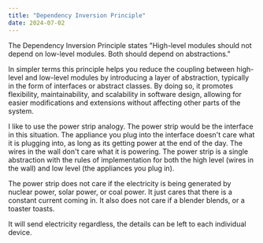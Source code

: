```yaml
---
title: "Dependency Inversion Principle"
date: 2024-07-02
---
```


The Dependency Inversion Principle states "High-level modules should not depend on low-level modules. Both should depend
on abstractions."

In simpler terms this principle helps you reduce the coupling between high-level and low-level modules by introducing a
layer of abstraction, typically in the form of interfaces or abstract classes. By doing so, it promotes flexibility, 
maintainability, and scalability in software design, allowing for easier modifications and extensions without affecting 
other parts of the system.

I like to use the power strip analogy. The power strip would be the interface in this situation. The appliance you plug
into the interface doesn't care what it is plugging into, as long as its getting power at the end of the day. The wires
in the wall don't care what it is powering. The power strip is a single abstraction with the rules of implementation for
both the high level (wires in the wall) and low level (the appliances you plug in). 

The power strip does not care if the electricity is being generated by nuclear power, solar power, or coal power. It
just cares that there is a constant current coming in. It also does not care if a blender blends, or a toaster toasts.

It will send electricity regardless, the details can be left to each individual device.